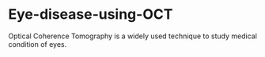 # Eye-disease-using-OCT
Optical Coherence Tomography is a widely used technique to study medical condition of eyes.

